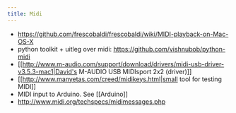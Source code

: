```yaml
---
title: Midi
---
```


* https://github.com/frescobaldi/frescobaldi/wiki/MIDI-playback-on-Mac-OS-X
* python toolkit + uitleg over midi: https://github.com/vishnubob/python-midi
* [[http://www.m-audio.com/support/download/drivers/midi-usb-driver-v3.5.3-mac1|David's M-AUDIO USB MIDIsport 2x2 (driver)]]
* [[http://www.manyetas.com/creed/midikeys.html|small tool for testing MIDI]]
* MIDI input to Arduino. See [[Arduino]]
* http://www.midi.org/techspecs/midimessages.php
